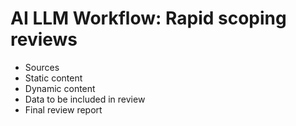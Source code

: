 # AI LLM Workflow: Rapid scoping reviews

 - Sources
  - Static content
  - Dynamic content
 - Data to be included in review
 - Final review report
